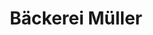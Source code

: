 ---
title: "Bäckerei Müller"
url: /schwabmuenchen/baeckerei-mueller-mindelheimer-strasse/
shop: Bäckerei
---